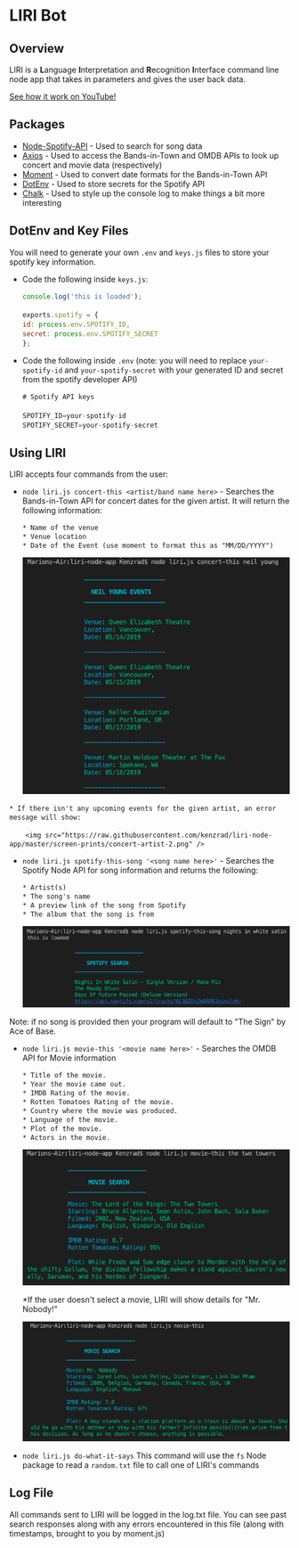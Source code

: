 # LIRI Bot

## Overview

LIRI is a **L**anguage **I**nterpretation and **R**ecognition **I**nterface command line node app that takes in parameters and gives the user back data. 

[See how it work on YouTube!](https://www.youtube.com/watch?v=ib95R-dgW_4&feature=youtu.be)

## Packages

* [Node-Spotify-API](https://www.npmjs.com/package/node-spotify-api) - Used to search for song data
* [Axios](https://www.npmjs.com/package/axios) - Used to access the Bands-in-Town and OMDB APIs to look up concert and movie data (respectively)
* [Moment](https://www.npmjs.com/package/moment) - Used to convert date formats for the Bands-in-Town API
* [DotEnv](https://www.npmjs.com/package/dotenv) - Used to store secrets for the Spotify API
* [Chalk](https://www.npmjs.com/package/chalk#styles) - Used to style up the console log to make things a bit more interesting

## DotEnv and Key Files

You will need to generate your own `.env` and `keys.js` files to store your spotify key information. 

* Code the following inside `keys.js`:

    ```js
    console.log('this is loaded');

    exports.spotify = {
    id: process.env.SPOTIFY_ID,
    secret: process.env.SPOTIFY_SECRET
    };
    ```

* Code the following inside `.env` (note: you will need to replace `your-spotify-id` and `your-spotify-secret` with your generated ID and secret from the spotify developer API)
    ```js
    # Spotify API keys

    SPOTIFY_ID=your-spotify-id
    SPOTIFY_SECRET=your-spotify-secret

    ```

## Using LIRI

LIRI accepts four commands from the user:
   * `node liri.js concert-this <artist/band name here>` - Searches the Bands-in-Town API for concert dates for the given artist. It will return the following information:

        ```
        * Name of the venue
        * Venue location
        * Date of the Event (use moment to format this as "MM/DD/YYYY")
        ```
        <img src="https://raw.githubusercontent.com/kenzrad/liri-node-app/master/screen-prints/concert-artist-1.png" />

    * If there isn't any upcoming events for the given artist, an error message will show:
    
        <img src="https://raw.githubusercontent.com/kenzrad/liri-node-app/master/screen-prints/concert-artist-2.png" />

   * `node liri.js spotify-this-song '<song name here>'` - Searches the Spotify Node API for song information and returns the following:

        ```
        * Artist(s)
        * The song's name
        * A preview link of the song from Spotify
        * The album that the song is from
        ```
 
        <img src="https://raw.githubusercontent.com/kenzrad/liri-node-app/master/screen-prints/spotify-song-1.png" />


Note: if no song is provided then your program will default to "The Sign" by Ace of Base.


   * `node liri.js movie-this '<movie name here>'` - Searches the OMDB API for Movie information

        ```
        * Title of the movie.
        * Year the movie came out.
        * IMDB Rating of the movie.
        * Rotten Tomatoes Rating of the movie.
        * Country where the movie was produced.
        * Language of the movie.
        * Plot of the movie.
        * Actors in the movie.
        ```
        
        <img src="https://raw.githubusercontent.com/kenzrad/liri-node-app/master/screen-prints/movie-title-1.png" />

        *If the user doesn't select a movie, LIRI will show details for "Mr. Nobody!"
        
        <img src="https://raw.githubusercontent.com/kenzrad/liri-node-app/master/screen-prints/movie-title-2.png" />

   * `node liri.js do-what-it-says` 
        This command will use the `fs` Node package to read a `random.txt` file to call one of LIRI's commands


## Log File

All commands sent to LIRI will be logged in the log.txt file. You can see past search responses along with any errors encountered in this file (along with timestamps, brought to you by moment.js)

